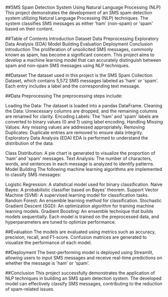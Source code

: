 ##SMS Spam Detection System Using Natural Language Processing (NLP)
This project demonstrates the development of an SMS spam detection system utilizing Natural Language Processing (NLP) techniques. The system classifies SMS messages as either 'ham' (non-spam) or 'spam' based on their content.

##Table of Contents
Introduction
Dataset
Data Preprocessing
Exploratory Data Analysis (EDA)
Model Building
Evaluation
Deployment
Conclusion
Introduction
The proliferation of unsolicited SMS messages, commonly known as spam, has become a significant concern. This project aims to develop a machine learning model that can accurately distinguish between spam and non-spam SMS messages using NLP techniques.

##Dataset
The dataset used in this project is the SMS Spam Collection Dataset, which contains 5,572 SMS messages labeled as 'ham' or 'spam'. Each entry includes a label and the corresponding text message.

##Data Preprocessing
The preprocessing steps include:

Loading the Data: The dataset is loaded into a pandas DataFrame.
Cleaning the Data: Unnecessary columns are dropped, and the remaining columns are renamed for clarity.
Encoding Labels: The 'ham' and 'spam' labels are converted to binary values (0 and 1) using label encoding.
Handling Missing Values: Any missing values are addressed appropriately.
Removing Duplicates: Duplicate entries are removed to ensure data integrity.
Exploratory Data Analysis (EDA)
EDA is performed to understand the distribution of the data:

Class Distribution: A pie chart is generated to visualize the proportion of 'ham' and 'spam' messages.
Text Analysis: The number of characters, words, and sentences in each message is analyzed to identify patterns.
Model Building
The following machine learning algorithms are implemented to classify SMS messages:

Logistic Regression: A statistical model used for binary classification.
Naive Bayes: A probabilistic classifier based on Bayes' theorem.
Support Vector Machine (SVM): A supervised learning model for classification tasks.
Random Forest: An ensemble learning method for classification.
Stochastic Gradient Descent (SGD): An optimization algorithm for training machine learning models.
Gradient Boosting: An ensemble technique that builds models sequentially.
Each model is trained on the preprocessed data, and hyperparameters are tuned to optimize performance.

##Evaluation
The models are evaluated using metrics such as accuracy, precision, recall, and F1-score. Confusion matrices are generated to visualize the performance of each model.

##Deployment
The best-performing model is deployed using Streamlit, allowing users to input SMS messages and receive real-time predictions on whether the message is 'ham' or 'spam'.

##Conclusion
This project successfully demonstrates the application of NLP techniques in building an SMS spam detection system. The developed model can effectively classify SMS messages, contributing to the reduction of spam-related issues.
